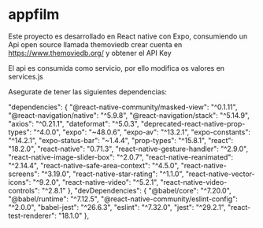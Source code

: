 # appfilm

Este proyecto es desarrollado en React native con Expo, consumiendo un Api open source llamada themoviedb
crear cuenta en https://www.themoviedb.org/ y obtener el API Key

El api es consumida como servicio, por ello modifica os valores en services.js

Asegurate de tener las siguientes dependencias:

"dependencies": {
    "@react-native-community/masked-view": "^0.1.11",
    "@react-navigation/native": "^5.9.8",
    "@react-navigation/stack": "^5.14.9",
    "axios": "^0.21.1",
    "dateformat": "^5.0.3",
    "deprecated-react-native-prop-types": "^4.0.0",
    "expo": "~48.0.6",
    "expo-av": "^13.2.1",
    "expo-constants": "^14.2.1",
    "expo-status-bar": "~1.4.4",
    "prop-types": "^15.8.1",
    "react": "18.2.0",
    "react-native": "0.71.3",
    "react-native-gesture-handler": "^2.9.0",
    "react-native-image-slider-box": "^2.0.7",
    "react-native-reanimated": "^2.14.4",
    "react-native-safe-area-context": "^4.5.0",
    "react-native-screens": "^3.19.0",
    "react-native-star-rating": "^1.1.0",
    "react-native-vector-icons": "^9.2.0",
    "react-native-video": "^5.2.1",
    "react-native-video-controls": "^2.8.1"
  },
  "devDependencies": {
    "@babel/core": "^7.20.0",
    "@babel/runtime": "^7.12.5",
    "@react-native-community/eslint-config": "^2.0.0",
    "babel-jest": "^26.6.3",
    "eslint": "^7.32.0",
    "jest": "^29.2.1",
    "react-test-renderer": "18.1.0"
  },
